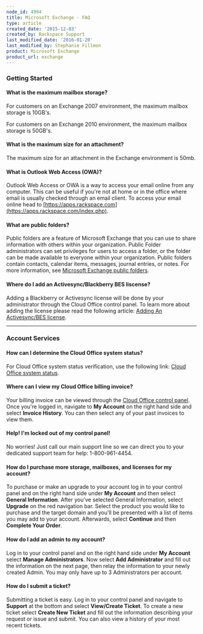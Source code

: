 ```yaml
---
node_id: 4994
title: Microsoft Exchange - FAQ
type: article
created_date: '2015-12-03'
created_by: Rackspace Support
last_modified_date: '2016-01-20'
last_modified_by: Stephanie Fillmon
product: Microsoft Exchange
product_url: exchange
---
```


### Getting Started

#### What is the maximum mailbox storage?

For customers on an Exchange 2007 environment, the maximum mailbox
storage is 10GB's.

For customers on an Exchange 2010 environment, the maximum mailbox
storage is 50GB's.

#### What is the maximum size for an attachment?

The maximum size for an attachment in the Exchange environment is 50mb.

#### What is Outlook Web Access (OWA)?

Outlook Web Access or OWA is a way to access your email online from any
computer. This can be useful if you're not at home or in the office
where email is usually checked through an email client. To access your
email online head to
[https://apps.rackspace.com](https://apps.rackspace.com/index.php).

#### What are public folders?

Public folders are a feature of Microsoft Exchange that you can use to
share information with others within your organization. Public Folder
administrators can set privileges for users to access a folder, or the
folder can be made available to everyone within your organization.
Public folders contain contacts, calendar items, messages, journal
entries, or notes. For more information, see [Microsoft Exchange public
folders](/how-to/microsoft-exchange-public-folders).

#### Where do I add an Activesync/Blackberry BES liscense?

Adding a Blackberry or Activesync license will be done by your
administrator through the Cloud Office control panel. To learn more
about adding the license please read the following article: [Adding An
Activesync/BES
license](/how-to/add-an-activesync-or-bes-license).

------------------------------------------------------------------------

### Account Services

#### How can I determine the Cloud Office system status?

For Cloud Office system status verification, use the following link:
[Cloud Office system status](http://status.apps.rackspace.com/).

#### Where can I view my Cloud Office billing invoice?

Your billing invoice can be viewed through the [Cloud Office control
panel](https://cp.rackspace.com/). Once you're logged in, navigate to
**My Account** on the right hand side and select **Invoice History**.
You can then select any of your past invoices to view them.

#### Help! I'm locked out of my control panel!

No worries! Just call our main support line so we can direct you to your
dedicated support team for help: 1-800-961-4454.

#### How do I purchase more storage, mailboxes, and licenses for my account?

To purchase or make an upgrade to your account log in to your control
panel and on the right hand side under **My Account** and then select
**General Information**. After you've selected General Information,
select **Upgrade** on the red navigation bar. Select the product you
would like to purchase and the target domain and you'll be presented
with a list of items you may add to your account. Afterwards, select
**Continue** and then **Complete Your Order**.

#### How do I add an admin to my account?

Log in to your control panel and on the right hand side under **My
Account** select **Manage Administrators**. Now select **Add
Administrator** and fill out the information on the next page, then
relay the information to your newly created Admin. You may only have up
to 3 Administrators per account.

#### How do I submit a ticket?

Submitting a ticket is easy. Log in to your control panel and navigate
to **Support** at the bottom and select **View/Create Ticket**. To
create a new ticket select **Create New Ticket** and fill out the
information describing your request or issue and submit. You can also
view a history of your most recent tickets.


